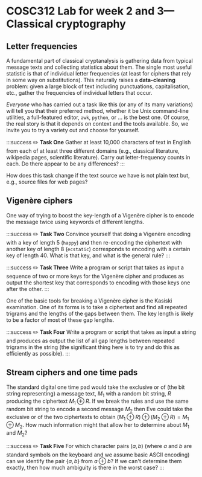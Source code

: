 # COSC312 Lab for week 2 and 3—Classical cryptography

## Letter frequencies

A fundamental part of classical cryptanalysis is gathering data from typical message texts and collecting statistics about them. The single most useful statistic is that of individual letter frequencies (at least for ciphers that rely in some way on substitutions). This naturally raises a **data-cleaning** problem: given a large block of text including punctuations, capitalisation, etc., gather the frequencies of individual letters that occur.

*Everyone* who has carried out a task like this (or any of its many variations) will tell you that their preferred method, whether it be Unix command-line utilities, a full-featured editor, `awk`, `python`, or ... is the best one. Of course, the real story is that it depends on context and the tools available. So, we invite you to try a variety out and choose for yourself.

:::success
:pencil2:
**Task One** Gather at least 10,000 characters of text in English from each of at least three different domains (e.g., classical literature, wikipedia pages, scientific literature). Carry out letter-frequency counts in each. Do there appear to be any differences?
:::

How does this task change if the text source we have is not plain text but, e.g., source files for web pages?

## Vigenère ciphers

One way of trying to boost the key-length of a Vigenère cipher is to encode the message twice using keywords of different lengths.

:::success
:pencil2:
**Task Two** Convince yourself that doing a Vigenère encoding with a key of length 5 (`happy`) and then re-encoding the ciphertext with another key of length 8 (`ecstatic`) corresponds to encoding with a certain key of length 40. What is that key, and what is the general rule?
:::

:::success
:pencil2:
**Task Three** Write a program or script that takes as input a sequence of two or more keys for the Vigenère cipher and produces as output the shortest key that corresponds to encoding with those keys one after the other.
:::


One of the basic tools for breaking a Vigenère cipher is the Kasiski examination. One of its forms is to take a ciphertext and find all repeated trigrams and the lengths of the gaps between them. The key length is likely to be a factor of most of these gap lengths.

:::success
:pencil2: 
**Task Four** Write a program or script that takes as input a string and produces as output the list of all gap lengths between repeated trigrams in the string (the significant thing here is to try and do this as efficiently as possible).
:::

## Stream ciphers and one time pads

The standard digital one time pad would take the exclusive or of (the bit string representing) a message text, $M_1$ with a random bit string, $R$ producing the ciphertext $M_1\oplus R$. If we break the rules and use the same random bit string to encode a second message $M_2$ then Eve could take the exclusive or of the two ciphertexts to obtain $(M_1\oplus R) \oplus (M_2\oplus R) = M_1\oplus M_2$. How much information might that allow her to determine about $M_1$ and $M_2$?

:::success
:pencil2: 
**Task Five** For which character pairs $(a,b)$ (where $a$ and $b$ are standard symbols on the keyboard and we assume basic ASCII encoding) can we identify the pair $\{a,b\}$ from $a\oplus b$? If we can't determine them exactly, then how much ambiguity is there in the worst case?
:::
